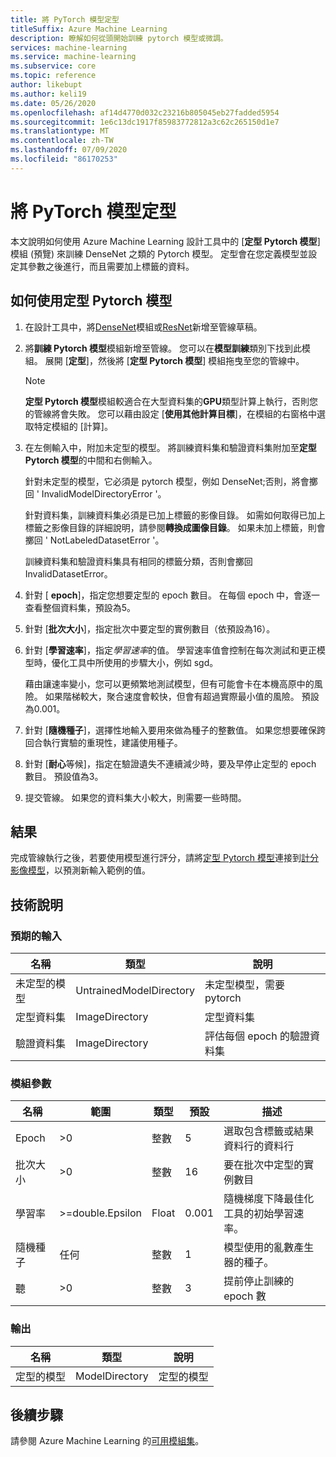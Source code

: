```yaml
---
title: 將 PyTorch 模型定型
titleSuffix: Azure Machine Learning
description: 瞭解如何從頭開始訓練 pytorch 模型或微調。
services: machine-learning
ms.service: machine-learning
ms.subservice: core
ms.topic: reference
author: likebupt
ms.author: keli19
ms.date: 05/26/2020
ms.openlocfilehash: af14d4770d032c23216b805045eb27fadded5954
ms.sourcegitcommit: 1e6c13dc1917f85983772812a3c62c265150d1e7
ms.translationtype: MT
ms.contentlocale: zh-TW
ms.lasthandoff: 07/09/2020
ms.locfileid: "86170253"
---
```

# <a name="train-pytorch-model"></a>將 PyTorch 模型定型

本文說明如何使用 Azure Machine Learning 設計工具中的 [**定型 Pytorch 模型**] 模組 (預覽) 來訓練 DenseNet 之類的 Pytorch 模型。 定型會在您定義模型並設定其參數之後進行，而且需要加上標籤的資料。 

## <a name="how-to-use-train-pytorch-model"></a>如何使用定型 Pytorch 模型 

1. 在設計工具中，將[DenseNet](densenet.md)模組或[ResNet](resnet.md)新增至管線草稿。

2. 將**訓練 Pytorch 模型**模組新增至管線。 您可以在**模型訓練**類別下找到此模組。 展開 [**定型**]，然後將 [**定型 Pytorch 模型**] 模組拖曳至您的管線中。

   > [!NOTE]
   > **定型 Pytorch 模型**模組較適合在大型資料集的**GPU**類型計算上執行，否則您的管線將會失敗。 您可以藉由設定 [**使用其他計算目標**]，在模組的右窗格中選取特定模組的 [計算]。

3.  在左側輸入中，附加未定型的模型。 將訓練資料集和驗證資料集附加至**定型 Pytorch 模型**的中間和右側輸入。

    針對未定型的模型，它必須是 pytorch 模型，例如 DenseNet;否則，將會擲回 ' InvalidModelDirectoryError '。

    針對資料集，訓練資料集必須是已加上標籤的影像目錄。 如需如何取得已加上標籤之影像目錄的詳細說明，請參閱**轉換成圖像目錄**。 如果未加上標籤，則會擲回 ' NotLabeledDatasetError '。

    訓練資料集和驗證資料集具有相同的標籤分類，否則會擲回 InvalidDatasetError。

4.  針對 [ **epoch**]，指定您想要定型的 epoch 數目。 在每個 epoch 中，會逐一查看整個資料集，預設為5。

5.  針對 [**批次大小**]，指定批次中要定型的實例數目（依預設為16）。

6.  針對 [**學習速率**]，指定*學習速率*的值。 學習速率值會控制在每次測試和更正模型時，優化工具中所使用的步驟大小，例如 sgd。

    藉由讓速率變小，您可以更頻繁地測試模型，但有可能會卡在本機高原中的風險。 如果階梯較大，聚合速度會較快，但會有超過實際最小值的風險。 預設為0.001。

7.  針對 [**隨機種子**]，選擇性地輸入要用來做為種子的整數值。 如果您想要確保跨回合執行實驗的重現性，建議使用種子。

8.  針對 [**耐心**等候]，指定在驗證遺失不連續減少時，要及早停止定型的 epoch 數目。 預設值為3。

9.  提交管線。 如果您的資料集大小較大，則需要一些時間。

## <a name="results"></a>結果

完成管線執行之後，若要使用模型進行評分，請將[定型 Pytorch 模型](train-pytorch-model.md)連接到[計分影像模型](score-image-model.md)，以預測新輸入範例的值。

## <a name="technical-notes"></a>技術說明
###  <a name="expected-inputs"></a>預期的輸入  

| 名稱               | 類型                    | 說明                              |
| ------------------ | ----------------------- | ---------------------------------------- |
| 未定型的模型    | UntrainedModelDirectory | 未定型模型，需要 pytorch         |
| 定型資料集   | ImageDirectory          | 定型資料集                         |
| 驗證資料集 | ImageDirectory          | 評估每個 epoch 的驗證資料集 |

###  <a name="module-parameters"></a>模組參數  

| 名稱          | 範圍            | 類型    | 預設 | 描述                              |
| ------------- | ---------------- | ------- | ------- | ---------------------------------------- |
| Epoch        | >0               | 整數 | 5       | 選取包含標籤或結果資料行的資料行 |
| 批次大小    | >0               | 整數 | 16      | 要在批次中定型的實例數目   |
| 學習率 | >=double.Epsilon | Float   | 0.001   | 隨機梯度下降最佳化工具的初始學習速率。 |
| 隨機種子   | 任何              | 整數 | 1       | 模型使用的亂數產生器的種子。 |
| 聽      | >0               | 整數 | 3       | 提前停止訓練的 epoch 數   |

###  <a name="outputs"></a>輸出  

| 名稱          | 類型           | 說明   |
| ------------- | -------------- | ------------- |
| 定型的模型 | ModelDirectory | 定型的模型 |

## <a name="next-steps"></a>後續步驟

請參閱 Azure Machine Learning 的[可用模組集](module-reference.md)。 



